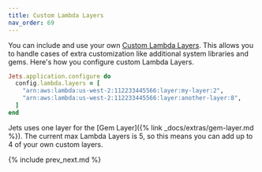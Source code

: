 ```yaml
---
title: Custom Lambda Layers
nav_order: 69
---
```


You can include and use your own [Custom Lambda Layers](https://docs.aws.amazon.com/lambda/latest/dg/configuration-layers.html). This allows you to handle cases of extra customization like additional system libraries and gems.  Here's how you configure custom Lambda Layers.

```ruby
Jets.application.configure do
  config.lambda.layers = [
    "arn:aws:lambda:us-west-2:112233445566:layer:my-layer:2",
    "arn:aws:lambda:us-west-2:112233445566:layer:another-layer:8",
  ]
end
```

Jets uses one layer for the [Gem Layer]({% link _docs/extras/gem-layer.md %}). The current max Lambda Layers is 5, so this means you can add up to 4 of your own custom layers.

{% include prev_next.md %}